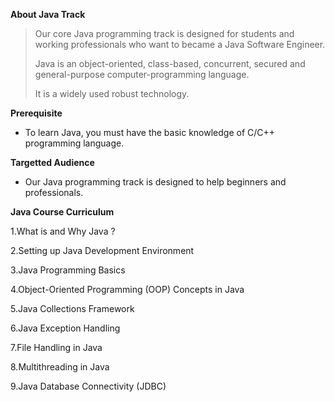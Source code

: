<b>About Java Track</b>

>Our core Java programming track is designed for students and working professionals who want to became a Java Software Engineer.
>
>Java is an object-oriented, class-based, concurrent, secured and general-purpose computer-programming language. 
>
>It is a widely used robust technology.

<b>Prerequisite</b>

- To learn Java, you must have the basic knowledge of C/C++ programming language.

<b>Targetted Audience </b>

- Our Java programming track is designed to help beginners and professionals.

<b>Java Course Curriculum</b>

1.What is and Why Java ?

2.Setting up Java Development Environment 

3.Java Programming Basics

4.Object-Oriented Programming (OOP) Concepts in Java

5.Java Collections Framework

6.Java Exception Handling

7.File Handling in Java

8.Multithreading in Java

9.Java Database Connectivity (JDBC)
